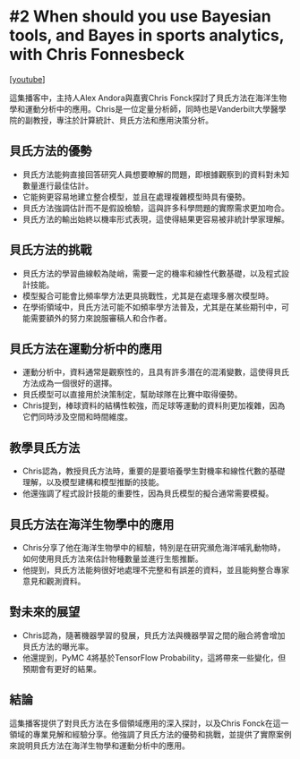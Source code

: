 # #2 When should you use Bayesian tools, and Bayes in sports analytics, with Chris Fonnesbeck

\[[youtube](https://www.youtube.com/watch?v=i5s7UXkogP0\&ab_channel=LearningBayesianStatistics)]

這集播客中，主持人Alex Andora與嘉賓Chris Fonck探討了貝氏方法在海洋生物學和運動分析中的應用。Chris是一位定量分析師，同時也是Vanderbilt大學醫學院的副教授，專注於計算統計、貝氏方法和應用決策分析。

## **貝氏方法的優勢**

* 貝氏方法能夠直接回答研究人員想要瞭解的問題，即根據觀察到的資料對未知數量進行最佳估計。
* 它能夠更容易地建立整合模型，並且在處理複雜模型時具有優勢。
* 貝氏方法強調估計而不是假設檢驗，這與許多科學問題的實際需求更加吻合。
* 貝氏方法的輸出始終以機率形式表現，這使得結果更容易被非統計學家理解。

## **貝氏方法的挑戰**

* 貝氏方法的學習曲線較為陡峭，需要一定的機率和線性代數基礎，以及程式設計技能。
* 模型擬合可能會比頻率學方法更具挑戰性，尤其是在處理多層次模型時。
* 在學術領域中，貝氏方法可能不如頻率學方法普及，尤其是在某些期刊中，可能需要額外的努力來說服審稿人和合作者。

## **貝氏方法在運動分析中的應用**

* 運動分析中，資料通常是觀察性的，且具有許多潛在的混淆變數，這使得貝氏方法成為一個很好的選擇。
* 貝氏模型可以直接用於決策制定，幫助球隊在比賽中取得優勢。
* Chris提到，棒球資料的結構性較強，而足球等運動的資料則更加複雜，因為它們同時涉及空間和時間維度。

## **教學貝氏方法**

* Chris認為，教授貝氏方法時，重要的是要培養學生對機率和線性代數的基礎理解，以及模型建構和模型推斷的技能。
* 他還強調了程式設計技能的重要性，因為貝氏模型的擬合通常需要模擬。

## **貝氏方法在海洋生物學中的應用**

* Chris分享了他在海洋生物學中的經驗，特別是在研究瀕危海洋哺乳動物時，如何使用貝氏方法來估計物種數量並進行生態推斷。
* 他提到，貝氏方法能夠很好地處理不完整和有誤差的資料，並且能夠整合專家意見和觀測資料。

## **對未來的展望**

* Chris認為，隨著機器學習的發展，貝氏方法與機器學習之間的融合將會增加貝氏方法的曝光率。
* 他還提到，PyMC 4將基於TensorFlow Probability，這將帶來一些變化，但預期會有更好的結果。

## **結論**

這集播客提供了對貝氏方法在多個領域應用的深入探討，以及Chris Fonck在這一領域的專業見解和經驗分享。他強調了貝氏方法的優勢和挑戰，並提供了實際案例來說明貝氏方法在海洋生物學和運動分析中的應用。
